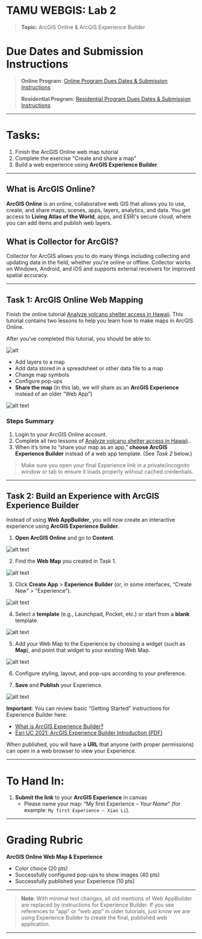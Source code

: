 
# TAMU WEBGIS: Lab 2

>**Topic:** ArcGIS Online & ArcGIS Experience Builder  
>
# Due Dates and Submission Instructions
>
> **Online Program**: [Online Program Dues Dates & Submission Instructions](https://github.tamu.edu/TAMU-GEOG-678-WebGIS/Online/blob/master/submissions/02.md)  
> 
> **Residential Program**: [Residential Program Dues Dates & Submission Instructions](https://github.tamu.edu/TAMU-GEOG-678-WebGIS/Residential/blob/master/submissions/02.md)

---

# **Tasks:**

1. Finish the ArcGIS Online web map tutorial  
2. Complete the exercise "Create and share a map"  
3. Build a web experience using **ArcGIS Experience Builder**

---

## What is ArcGIS Online?

**ArcGIS Online** is an online, collaborative web GIS that allows you to use, create, and share maps, scenes, apps, layers, analytics, and data. You get access to **Living Atlas of the World**, apps, and ESRI's secure cloud, where you can add items and publish web layers.

## What is Collector for ArcGIS?

Collector for ArcGIS allows you to do many things including collecting and updating data in the field, whether you're online or offline. Collector works on Windows, Android, and iOS and supports external receivers for improved spatial accuracy.

---

## Task 1: ArcGIS Online Web Mapping

Finish the online tutorial [Analyze volcano shelter access in Hawaii](https://learn.arcgis.com/en/projects/analyze-volcano-shelter-access-in-hawaii/html). This tutorial contains two lessons to help you learn how to make maps in ArcGIS Online.  

After you’ve completed this tutorial, you should be able to:  

![alt](../images/labs/02/image-2.png)

- Add layers to a map  
- Add data stored in a spreadsheet or other data file to a map  
- Change map symbols  
- Configure pop-ups  
- **Share the map** (in this lab, we will share as an **ArcGIS Experience** instead of an older “Web App”)

![alt text](../images/labs/02/image-4.png)


### Steps Summary

1. Login to your ArcGIS Online account.  
2. Complete all two lessons of [Analyze volcano shelter access in Hawaii](https://learn.arcgis.com/en/projects/analyze-volcano-shelter-access-in-hawaii/html)..  
3. When it’s time to “share your map as an app,” **choose ArcGIS Experience Builder** instead of a web app template. (See *Task 2* below.)  

> Make sure you open your final Experience link in a private/incognito window or tab to ensure it loads properly without cached credentials.

---

## Task 2: Build an Experience with ArcGIS Experience Builder

Instead of using **Web AppBuilder**, you will now create an interactive experience using **ArcGIS Experience Builder**.

1. **Open ArcGIS Online** and go to **Content**.  

![alt text](../images/labs/02/image-6.png)

2. Find the **Web Map** you created in Task 1.  

![alt text](../images/labs/02/image-7.png)

3. Click **Create App** > **Experience Builder** (or, in some interfaces, “Create New” > “Experience”).  

![alt text](../images/labs/02/image-8.png)

4. Select a **template** (e.g., Launchpad, Pocket, etc.) or start from a **blank** template.

![alt text](../images/labs/02/image-9.png)

5. Add your Web Map to the Experience by choosing a widget (such as **Map**), and point that widget to your existing Web Map.  

![alt    text](../images/labs/02/image-10.png)

6. Configure styling, layout, and pop-ups according to your preference.  


7. **Save** and **Publish** your Experience.  

![alt text](../images/labs/02/image-11.png)

**Important**: You can review basic “Getting Started” instructions for Experience Builder here:  

- [What is ArcGIS Experience Builder?](https://doc.arcgis.com/en/experience-builder/latest/get-started/what-is-arcgis-experience-builder.htm)  
- [Esri UC 2021: ArcGIS Experience Builder Introduction (PDF)](https://www.esri.com/content/dam/esrisites/en-us/events/conferences/2021/user-conference/tech-sessions/13038-arcgis-experience-builder-introduction.pdf)

When published, you will have a **URL** that anyone (with proper permissions) can open in a web browser to view your Experience.

---

# **To Hand In:**

1. **Submit the link** to your **ArcGIS Experience** in canvas  
   - Please name your map: “My first Experience – *Your Name*” (for example: `My first Experience – Xiao Li`).  
 

---

# **Grading Rubric**

**ArcGIS Online Web Map & Experience**  

- Color choice (20 pts)  
- Successfully configured pop-ups to show images (40 pts)  
- Successfully published your Experience (10 pts)  

---

<!--
## (Optional) Video Resources
[Video 1 - Lab 2](https://youtu.be/YNnatJyUuTs)
-->

> **Note**: With minimal text changes, all old mentions of Web AppBuilder are replaced by instructions for Experience Builder. If you see references to “app” or “web app” in older tutorials, just know we are using Experience Builder to create the final, published web application.  

---

